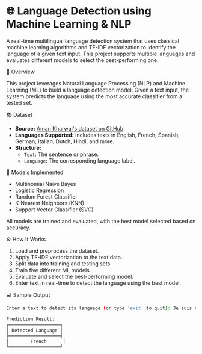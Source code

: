# 🌐 Language Detection using Machine Learning & NLP

A real-time multilingual language detection system that uses classical machine learning algorithms and TF-IDF vectorization to identify the language of a given text input. This project supports multiple languages and evaluates different models to select the best-performing one.

🧾 Overview

This project leverages Natural Language Processing (NLP) and Machine Learning (ML) to build a language detection model. Given a text input, the system predicts the language using the most accurate classifier from a tested set.

📚 Dataset

- **Source:** [Aman Kharwal's dataset on GitHub](https://raw.githubusercontent.com/amankharwal/Website-data/master/dataset.csv)
- **Languages Supported:** Includes texts in English, French, Spanish, German, Italian, Dutch, Hindi, and more.
- **Structure:** 
  - `Text`: The sentence or phrase.
  - `Language`: The corresponding language label.

🧠 Models Implemented

- Multinomial Naive Bayes
- Logistic Regression
- Random Forest Classifier
- K-Nearest Neighbors (KNN)
- Support Vector Classifier (SVC)

All models are trained and evaluated, with the best model selected based on accuracy.

 ⚙️ How It Works

1. Load and preprocess the dataset.
2. Apply TF-IDF vectorization to the text data.
3. Split data into training and testing sets.
4. Train five different ML models.
5. Evaluate and select the best-performing model.
6. Enter text in real-time to detect the language using the best model.

💻 Sample Output

```bash
Enter a text to detect its language (or type 'exit' to quit): Je suis ravi de vous rencontrer

Prediction Result:
╒═══════════════════╕
│ Detected Language │
╞═══════════════════╡
│        French      │
╘═══════════════════╛
